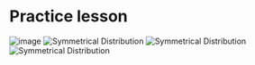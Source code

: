 # Practice lesson
![image](https://github.com/leogachimu/Practice/assets/122081776/4fdee5f2-12ff-4c1c-94c1-35cee115c2e6)
![Symmetrical Distribution](https://github.com/leogachimu/Practice/assets/122081776/e7c1e126-4adf-4b11-b39c-8e3cc46335ba)
![Symmetrical Distribution](https://github.com/leogachimu/Practice/assets/122081776/4ca5f87d-a6a4-4d14-95d4-ad9b67ea1a19)
![Symmetrical Distribution](https://github.com/leogachimu/Practice/assets/122081776/9093af0e-deb5-460e-998c-1af2d526398a)
